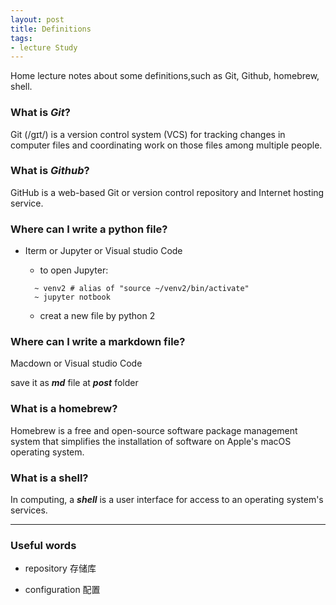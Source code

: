 ```yaml
---
layout: post
title: Definitions
tags: 
- lecture Study
---
```

Home lecture notes about some definitions,such as Git, Github, homebrew, shell.

### What is _Git_?

Git (/ɡɪt/) is a version control system (VCS) for tracking changes in computer files and coordinating work on those files among multiple people.

### What is _Github_?
GitHub is a web-based Git or version control repository and Internet hosting service. 

### Where can I write a python file?

* Iterm or Jupyter or Visual studio Code

  * to open Jupyter: 
  
  ``` shell
    ~ venv2 # alias of "source ~/venv2/bin/activate"
    ~ jupyter notbook
   ```
  * creat a new file by python 2 

### Where can I write a markdown file?

Macdown or Visual studio Code

save it as **_md_** file at **_post_** folder


### What is a homebrew?

Homebrew is a free and open-source software package management system that simplifies the installation of software on Apple's macOS operating system.

### What is a shell?

In computing, a **_shell_** is a user interface for access to an operating system's services.

---
### Useful words

* repository 存储库 

* configuration 配置

